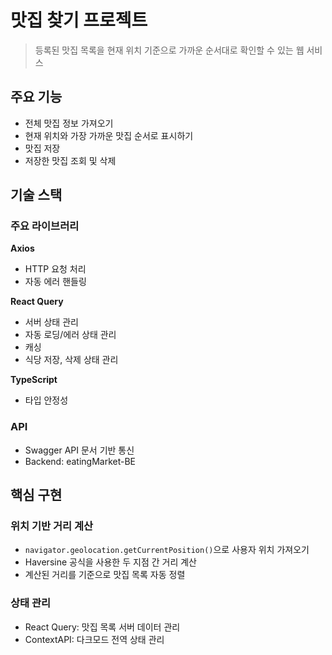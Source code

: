 # 맛집 찾기 프로젝트

> 등록된 맛집 목록을 현재 위치 기준으로 가까운 순서대로 확인할 수 있는 웹 서비스

## 주요 기능

- 전체 맛집 정보 가져오기
- 현재 위치와 가장 가까운 맛집 순서로 표시하기
- 맛집 저장
- 저장한 맛집 조회 및 삭제

## 기술 스택

### 주요 라이브러리

**Axios**

- HTTP 요청 처리
- 자동 에러 핸들링

**React Query**

- 서버 상태 관리
- 자동 로딩/에러 상태 관리
- 캐싱
- 식당 저장, 삭제 상태 관리

**TypeScript**

- 타입 안정성

### API

- Swagger API 문서 기반 통신
- Backend: eatingMarket-BE

## 핵심 구현

### 위치 기반 거리 계산

- `navigator.geolocation.getCurrentPosition()`으로 사용자 위치 가져오기
- Haversine 공식을 사용한 두 지점 간 거리 계산
- 계산된 거리를 기준으로 맛집 목록 자동 정렬

### 상태 관리

- React Query: 맛집 목록 서버 데이터 관리
- ContextAPI: 다크모드 전역 상태 관리

